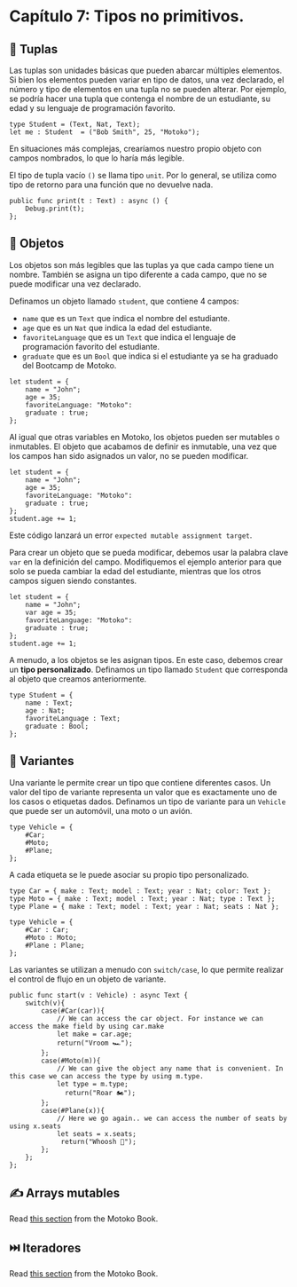 # Capítulo 7: Tipos no primitivos.
## 👯 Tuplas
Las tuplas son unidades básicas que pueden abarcar múltiples elementos. Si bien los elementos pueden variar en tipo de datos, una vez declarado, el número y tipo de elementos en una tupla no se pueden alterar. Por ejemplo, se podría hacer una tupla que contenga el nombre de un estudiante, su edad y su lenguaje de programación favorito.
```motoko
type Student = (Text, Nat, Text);
let me : Student  = ("Bob Smith", 25, "Motoko");
```
En situaciones más complejas, crearíamos nuestro propio objeto con campos nombrados, lo que lo haría más legible.

El tipo de tupla vacío `()` se llama tipo `unit`. Por lo general, se utiliza como tipo de retorno para una función que no devuelve nada.

```motoko
public func print(t : Text) : async () {
    Debug.print(t);
};
```
## 🎨 Objetos
Los objetos son más legibles que las tuplas ya que cada campo tiene un nombre. También se asigna un tipo diferente a cada campo, que no se puede modificar una vez declarado. 

Definamos un objeto llamado `student`, que contiene 4 campos:
- `name` que es un `Text` que indica el nombre del estudiante.
- `age` que es un `Nat` que indica la edad del estudiante.
- `favoriteLanguage` que es un `Text` que indica el lenguaje de programación favorito del estudiante.
- `graduate` que es un `Bool` que indica si el estudiante ya se ha graduado del Bootcamp de Motoko.

```motoko
let student = {
    name = "John";
    age = 35;
    favoriteLanguage: "Motoko":
    graduate : true;
};
```
Al igual que otras variables en Motoko, los objetos pueden ser mutables o inmutables. El objeto que acabamos de definir es inmutable, una vez que los campos han sido asignados un valor, no se pueden modificar.

```motoko
let student = {
    name = "John";
    age = 35;
    favoriteLanguage: "Motoko":
    graduate : true;
};
student.age += 1;  
```

Este código lanzará un error `expected mutable assignment target`.

Para crear un objeto que se pueda modificar, debemos usar la palabra clave `var` en la definición del campo. Modifiquemos el ejemplo anterior para que solo se pueda cambiar la edad del estudiante, mientras que los otros campos siguen siendo constantes.

```motoko
let student = {
    name = "John";
    var age = 35;
    favoriteLanguage: "Motoko":
    graduate : true;
};
student.age += 1; 
```

A menudo, a los objetos se les asignan tipos. En este caso, debemos crear un **tipo personalizado**. Definamos un tipo llamado `Student` que corresponda al objeto que creamos anteriormente.

```motoko
type Student = {
    name : Text;
    age : Nat;
    favoriteLanguage : Text;
    graduate : Bool;
};
```

## 🌈 Variantes
Una variante le permite crear un tipo que contiene diferentes casos. Un valor del tipo de variante representa un valor que es exactamente uno de los casos o etiquetas dados. Definamos un tipo de variante para un `Vehicle` que puede ser un automóvil, una moto o un avión.

```motoko
type Vehicle = {
    #Car;
    #Moto;
    #Plane;
};
```
A cada etiqueta se le puede asociar su propio tipo personalizado.
```motoko
type Car = { make : Text; model : Text; year : Nat; color: Text };
type Moto = { make : Text; model : Text; year : Nat; type : Text };
type Plane = { make : Text; model : Text; year : Nat; seats : Nat };

type Vehicle = {
    #Car : Car;
    #Moto : Moto;
    #Plane : Plane;
};
```

Las variantes se utilizan a menudo con `switch/case`, lo que permite realizar el control de flujo en un objeto de variante.
```motoko
public func start(v : Vehicle) : async Text {
    switch(v){
        case(#Car(car)){
            // We can access the car object. For instance we can access the make field by using car.make
            let make = car.age;
            return("Vroom 🏎️");
        };
        case(#Moto(m)){
            // We can give the object any name that is convenient. In this case we can access the type by using m.type.
            let type = m.type;
              return("Roar 🏍️");
        };
        case(#Plane(x)){
            // Here we go again.. we can access the number of seats by using x.seats
            let seats = x.seats;
             return("Whoosh 🛫");
        };
    };
};
```

## ✍️ Arrays mutables
Read [this section](https://web3.motoko-book.dev/common-programming-concepts/types/mutable-arrays.html?highlight=Mutable%20arrays#mutable-arrays) from the Motoko Book. 

## ⏭️ Iteradores
Read [this section](https://web3.motoko-book.dev/base-library/utils/iter.html?highlight=Itera#iteriterate) from the Motoko Book. 
